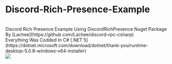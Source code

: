 # Discord-Rich-Presence-Example
<br>
Discord Rich Presence Example Using DiscordRichPresence Nuget Package By [Lachee](https://github.com/Lachee/discord-rpc-csharp) <br />
Everything Was Codded In C# [.NET 5](https://dotnet.microsoft.com/download/dotnet/thank-you/runtime-desktop-5.0.8-windows-x64-installer) <br />
<a href="https://t.co/RdrIUHzKw6?amp=1"><img src="https://cdn.discordapp.com/attachments/846121669813862450/874860699564793866/banner.png"></a>
